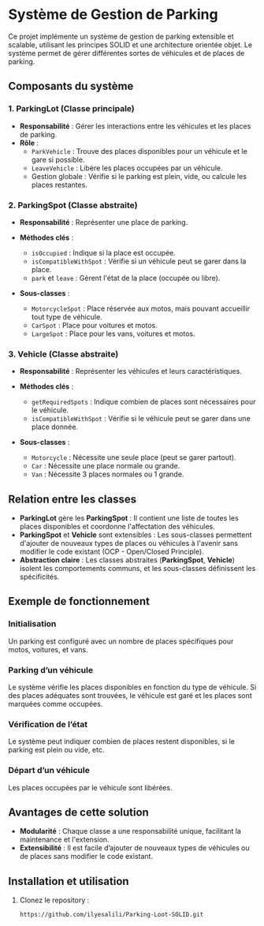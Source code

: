 # Système de Gestion de Parking

Ce projet implémente un système de gestion de parking extensible et scalable, utilisant les principes SOLID et une architecture orientée objet. Le système permet de gérer différentes sortes de véhicules et de places de parking.

## Composants du système

### 1. **ParkingLot (Classe principale)**

- **Responsabilité** : Gérer les interactions entre les véhicules et les places de parking.
- **Rôle** :
  - `ParkVehicle` : Trouve des places disponibles pour un véhicule et le gare si possible.
  - `LeaveVehicle` : Libère les places occupées par un véhicule.
  - Gestion globale : Vérifie si le parking est plein, vide, ou calcule les places restantes.

### 2. **ParkingSpot (Classe abstraite)**

- **Responsabilité** : Représenter une place de parking.
- **Méthodes clés** :
  - `isOccupied` : Indique si la place est occupée.
  - `isCompatibleWithSpot` : Vérifie si un véhicule peut se garer dans la place.
  - `park` et `leave` : Gèrent l'état de la place (occupée ou libre).
  
- **Sous-classes** :
  - `MotorcycleSpot` : Place réservée aux motos, mais pouvant accueillir tout type de véhicule.
  - `CarSpot` : Place pour voitures et motos.
  - `LargeSpot` : Place pour les vans, voitures et motos.

### 3. **Vehicle (Classe abstraite)**

- **Responsabilité** : Représenter les véhicules et leurs caractéristiques.
- **Méthodes clés** :
  - `getRequiredSpots` : Indique combien de places sont nécessaires pour le véhicule.
  - `isCompatibleWithSpot` : Vérifie si le véhicule peut se garer dans une place donnée.

- **Sous-classes** :
  - `Motorcycle` : Nécessite une seule place (peut se garer partout).
  - `Car` : Nécessite une place normale ou grande.
  - `Van` : Nécessite 3 places normales ou 1 grande.

## Relation entre les classes

- **ParkingLot** gère les **ParkingSpot** : Il contient une liste de toutes les places disponibles et coordonne l'affectation des véhicules.
- **ParkingSpot** et **Vehicle** sont extensibles : Les sous-classes permettent d'ajouter de nouveaux types de places ou véhicules à l'avenir sans modifier le code existant (OCP - Open/Closed Principle).
- **Abstraction claire** : Les classes abstraites (**ParkingSpot**, **Vehicle**) isolent les comportements communs, et les sous-classes définissent les spécificités.

## Exemple de fonctionnement

### Initialisation

Un parking est configuré avec un nombre de places spécifiques pour motos, voitures, et vans.

### Parking d’un véhicule

Le système vérifie les places disponibles en fonction du type de véhicule. Si des places adéquates sont trouvées, le véhicule est garé et les places sont marquées comme occupées.

### Vérification de l’état

Le système peut indiquer combien de places restent disponibles, si le parking est plein ou vide, etc.

### Départ d’un véhicule

Les places occupées par le véhicule sont libérées.

## Avantages de cette solution

- **Modularité** : Chaque classe a une responsabilité unique, facilitant la maintenance et l'extension.
- **Extensibilité** : Il est facile d’ajouter de nouveaux types de véhicules ou de places sans modifier le code existant.

## Installation et utilisation

1. Clonez le repository :
   ```bash
   https://github.com/ilyesalili/Parking-Loot-SOLID.git
   
